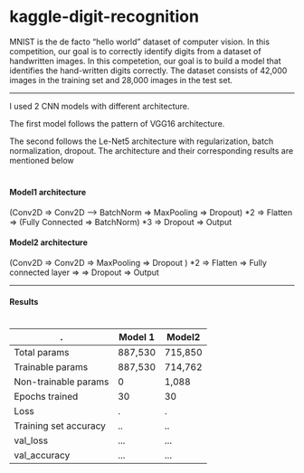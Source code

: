 # kaggle-digit-recognition

MNIST is the de facto “hello world” dataset of computer vision. In this competition, our goal is to correctly identify digits from a dataset of handwritten images.
In this competetion, our goal is to build a model that identifies the hand-written digits correctly. The dataset consists of 42,000 images in the training set and 28,000 images in the test set.

***
I used 2 CNN models with different architecture. 

The first model follows the pattern of VGG16 architecture. 

The second follows the Le-Net5 architecture with regularization, batch normalization, dropout. 
The architecture and their corresponding results are mentioned below
#
#### Model1 architecture
(Conv2D => Conv2D --> BatchNorm => MaxPooling => Dropout) *2 => Flatten => (Fully Connected => BatchNorm) *3 => Dropout => Output

#### Model2 architecture
(Conv2D => Conv2D => MaxPooling => Dropout ) *2 => Flatten => Fully connected layer => => Dropout => Output
___

#### Results
#
. | Model 1 | Model2
---|--------|-------
Total params | 887,530 | 715,850
Trainable params | 887,530 | 714,762
Non-trainable params | 0 | 1,088
Epochs trained | 30 | 30
Loss | .  |  .
Training set accuracy |  .. | ..
val_loss | ... | ...
val_accuracy | ... | ...
